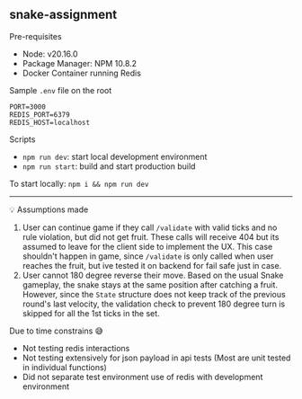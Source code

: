 ## snake-assignment

Pre-requisites

- Node: v20.16.0
- Package Manager: NPM 10.8.2
- Docker Container running Redis

Sample `.env` file on the root

```
PORT=3000
REDIS_PORT=6379
REDIS_HOST=localhost
```

Scripts
- `npm run dev`: start local development environment
- `npm run start`: build and start production build

To start locally: `npm i && npm run dev`

---

💡 Assumptions made

1. User can continue game if they call `/validate` with valid ticks and no rule violation, but did not get fruit. These calls will receive 404 but its assumed to leave for the client side to implement the UX. This case shouldn't happen in game, since `/validate` is only called when user reaches the fruit, but ive tested it on backend for fail safe just in case.
2. User cannot 180 degree reverse their move. Based on the usual Snake gameplay, the snake stays at the same position after catching a fruit. However, since the `State` structure does not keep track of the previous round's last velocity, the validation check to prevent 180 degree turn is skipped for all the 1st ticks in the set.

Due to time constrains 😅

- Not testing redis interactions
- Not testing extensively for json payload in api tests (Most are unit tested in individual functions)
- Did not separate test environment use of redis with development environment
